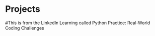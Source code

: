 # Projects
#This is from the LinkedIn Learning called Python Practice: Real-World Coding Challenges
